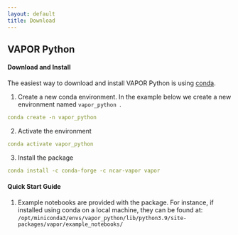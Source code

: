 ```yaml
---
layout: default
title: Download
---
```


<!-- ## Download -->
## VAPOR Python

#### Download and Install

The easiest way to download and install VAPOR Python is using [conda](https://docs.conda.io/en/latest/).
1. Create a new conda environment. In the example below we create a new environment named ```vapor_python ```.
```yml
conda create -n vapor_python
```

2. Activate the environment
```yml
conda activate vapor_python
```
3. Install the package  
```yml
conda install -c conda-forge -c ncar-vapor vapor
```

#### Quick Start Guide

1. Example notebooks are provided with the package. For instance, if installed using conda on a local machine, they can be found at: ``` /opt/miniconda3/envs/vapor_python/lib/python3.9/site-packages/vapor/example_notebooks/ ```


